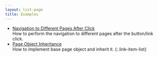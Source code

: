 ```yaml
---
layout: list-page
title: Examples
---
```


* [Navigation to Different Pages After Click](/examples/navigation-to-different-pages-after-click/)
  <br>How to perform the navigation to different pages after the button/link click.
* [Page Object Inheritance](/examples/page-object-inheritance/)
  <br>How to implement base page object and inherit it.
{:.link-item-list}